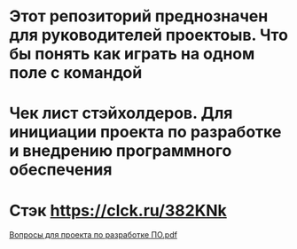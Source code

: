 # Этот репозиторий преднозначен для руководителей проектоыв. Что бы понять как играть на одном поле с командой
# Чек лист стэйхолдеров. Для инициации проекта по разработке и внедрению программного обеспечения
# Стэк https://clck.ru/382KNk
[Вопросы для проекта по разработке ПО.pdf](https://github.com/antonkuklin006/1C_Task_tracker/files/13950887/default.pdf)

